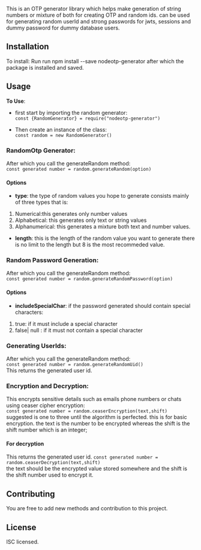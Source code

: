 This is an OTP generator library which helps make generation of string numbers or mixture of both for creating OTP and random ids. can be used for generating random userId and strong passwords for jwts, sessions and dummy password for dummy database users.
## Installation
To install:
Run run npm install --save nodeotp-generator
after which the package is installed and saved.
## Usage
**To Use**:
- first start by importing the random generator:<br>
`const {RandomGenerator} = require("nodeotp-generator")`

- Then create an instance of the class:<br>
`const random = new RandomGenerator()`

### RandomOtp Generator: 
After which you call the generateRandom method:<br>
`const generated number = random.generateRandom(option)`
 #### Options 
- **type**: the type of random values you hope to generate 
consists mainly of three types that is:
1. Numerical:this generates only number values
2. Alphabetical: this generates only text or string values
3. Alphanumerical: this generates a mixture both text and number values.
- **length**: this is the length of the random value you want to generate 
there is no limit to the length but 8 is the most recommeded value.

### Random Password Generation: 
After which you call the generateRandom method:<br>
`const generated number = random.generateRandomPassword(option)`
 #### Options 
- **includeSpecialChar**: if the password generated should contain special characters:
1. true: if it must include a special character
2. false| null : if it must not contain a special character

### Generating UserIds: 
After which you call the generateRandom method:<br>
`const generated number = random.generateRandomUid()`<br>
This returns the generated user id.

### Encryption and Decryption: 
This encrypts sensitive details such as emails phone numbers or chats using ceaser cipher encryption:<br>
`const generated number = random.ceaserEncryption(text,shift)`<br>
suggested is one to three until the algorithm is perfected. this is for basic encryption.
the text is the number to be encrypted whereas the shift is the shift number which is an integer; 
#### For decryption
This returns the generated user id.
`const generated number = random.ceaserDecryption(text,shift)`<br>
the text should be the encrypted value stored somewhere and the shift is the shift number used to encrypt it.
## Contributing

You are free to add new methods and contribution to this project.

## License

ISC licensed.

